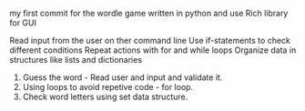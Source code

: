my first commit for the wordle game written in python and use Rich library for GUI

Read input from the user on ther command line
Use if-statements to check different conditions
Repeat actions with for and while loops
Organize data in structures like lists and dictionaries

1. Guess the word - Read user and input and validate it.
2. Using loops to avoid repetive code - for loop.
3. Check word letters using set data structure.

